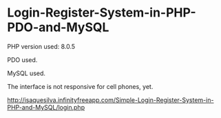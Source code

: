 # Login-Register-System-in-PHP-PDO-and-MySQL

PHP version used: 8.0.5

PDO used.

MySQL used.

The interface is not responsive for cell phones, yet.

http://isaquesilva.infinityfreeapp.com/Simple-Login-Register-System-in-PHP-and-MySQL/login.php
